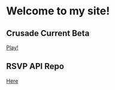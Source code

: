 # Welcome to my site!
## Crusade Current Beta
[Play!](Crusade.html)
## RSVP API Repo
[Here](https://github.com/Herxity/RSVP-Project)
